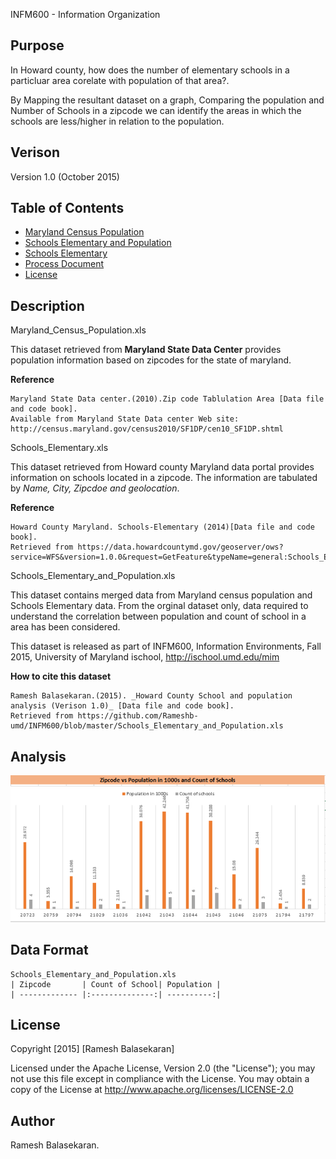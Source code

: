 INFM600 - Information Organization

Purpose
----------

In Howard county, how does the number of elementary schools in a particluar area corelate with population of that area?.

By Mapping the resultant dataset on a graph, Comparing the population and Number of Schools in a zipcode we can identify the areas
in which the schools are less/higher in relation to the population.

Verison
-------------
Version 1.0 (October 2015)

Table of Contents
-------------

* [Maryland Census Population](https://github.com/Rameshb-umd/INFM600/blob/master/Maryland_Census_Population.xls)
* [Schools Elementary and Population](https://github.com/Rameshb-umd/INFM600/blob/master/Schools_Elementary_and_Population.xls)
* [Schools Elementary](https://github.com/Rameshb-umd/INFM600/blob/master/Schools_Elementary.xls)
* [Process Document](https://github.com/Rameshb-umd/INFM600/blob/master/ProcessDocument.pdf)
* [License](https://github.com/Rameshb-umd/INFM600/blob/master/LICENSE)

Description
------------

Maryland_Census_Population.xls 

This dataset retrieved from **Maryland State Data Center** provides population information based on zipcodes for the state of maryland.

**Reference**
```
Maryland State Data center.(2010).Zip code Tablulation Area [Data file and code book]. 
Available from Maryland State Data center Web site: http://census.maryland.gov/census2010/SF1DP/cen10_SF1DP.shtml
```
Schools_Elementary.xls
    
This dataset retrieved from Howard county Maryland data portal provides information on schools located in a zipcode.
The information are tabulated by *Name, City, Zipcdoe and geolocation*.

**Reference**
```
Howard County Maryland. Schools-Elementary (2014)[Data file and code book]. 
Retrieved from https://data.howardcountymd.gov/geoserver/ows? 
service=WFS&version=1.0.0&request=GetFeature&typeName=general:Schools_Elementary&outputFormat=csv
```

Schools_Elementary_and_Population.xls

This dataset contains merged data from Maryland census population and Schools Elementary data.
From the orginal dataset only, data required to understand the correlation between population and count of school in a area
has been considered.

This dataset is released as part of INFM600, Information Environments, Fall 2015, University of Maryland ischool, http://ischool.umd.edu/mim

**How to cite this dataset**
```
Ramesh Balasekaran.(2015). _Howard County School and population analysis (Verison 1.0)_ [Data file and code book].
Retrieved from https://github.com/Rameshb-umd/INFM600/blob/master/Schools_Elementary_and_Population.xls
```
Analysis
----------- 
![Analysis of processed data](https://raw.githubusercontent.com/Rameshb-umd/INFM600/master/Result.PNG "Result")


Data Format
-----------
    Schools_Elementary_and_Population.xls
    | Zipcode       | Count of School| Population |
    | ------------- |:--------------:| ----------:|

License
-----------
Copyright [2015] [Ramesh Balasekaran]

Licensed under the Apache License, Version 2.0 (the "License");
you may not use this file except in compliance with the License.
You may obtain a copy of the License at http://www.apache.org/licenses/LICENSE-2.0

Author
----------
Ramesh Balasekaran.